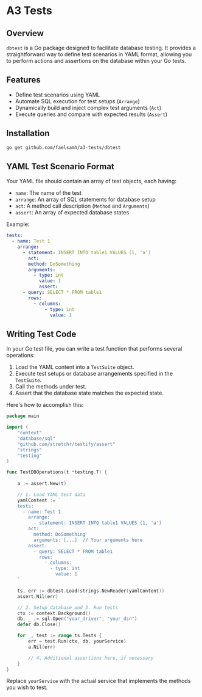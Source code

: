 # A3 Tests

## Overview

`dbtest` is a Go package designed to facilitate database testing. It provides a straightforward way to define test scenarios in YAML format, allowing you to perform actions and assertions on the database within your Go tests.

## Features

- Define test scenarios using YAML
- Automate SQL execution for test setups (`Arrange`)
- Dynamically build and inject complex test arguments (`Act`)
- Execute queries and compare with expected results (`Assert`)

## Installation

```bash
go get github.com/faelsamh/a3-tests/dbtest
```

## YAML Test Scenario Format

Your YAML file should contain an array of test objects, each having:

- `name`: The name of the test
- `arrange`: An array of SQL statements for database setup
- `act`: A method call description (`Method` and `Arguments`)
- `assert`: An array of expected database states

Example:

```yaml
tests:
  - name: Test 1
    arrange:
      - statement: INSERT INTO table1 VALUES (1, 'a')
        act:
        method: DoSomething
        arguments:
          - type: int
            value: 1
            assert:
      - query: SELECT * FROM table1
        rows:
          - columns:
              - type: int
                value: 1
```

## Writing Test Code

In your Go test file, you can write a test function that performs several operations:

1. Load the YAML content into a `TestSuite` object.
2. Execute test setups or database arrangements specified in the `TestSuite`.
3. Call the methods under test.
4. Assert that the database state matches the expected state.

Here's how to accomplish this:

```go
package main

import (
	"context"
	"database/sql"
	"github.com/stretchr/testify/assert"
	"strings"
	"testing"
)

func TestDBOperations(t *testing.T) {
	
	a := assert.New(t)

	// 1. Load YAML test data
	yamlContent := `
    tests:
      - name: Test 1
        arrange:
          - statement: INSERT INTO table1 VALUES (1, 'a')
        act:
          method: DoSomething
          arguments: [...]  // Your arguments here
        assert:
          - query: SELECT * FROM table1
            rows:
              - columns:
                - type: int
                  value: 1
    `

	ts, err := dbtest.Load(strings.NewReader(yamlContent))
	assert.Nil(err)

	// 2. Setup database and 3. Run tests
	ctx := context.Background()
	db, _ := sql.Open("your_driver", "your_dsn")
	defer db.Close()

	for _, test := range ts.Tests {
		err = test.Run(ctx, db, yourService)
		a.Nil(err)

		// 4. Additional assertions here, if necessary
	}
}

```

Replace `yourService` with the actual service that implements the methods you wish to test.
